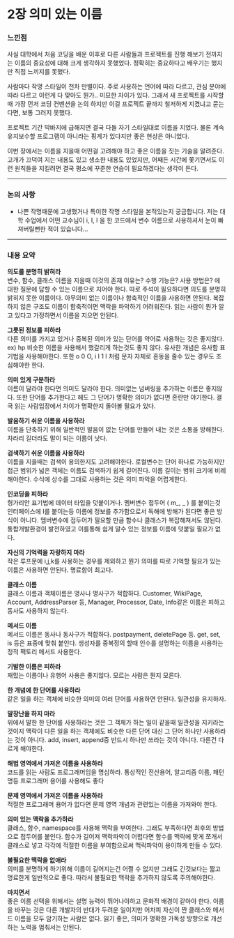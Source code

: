 # 2장 의미 있는 이름

### 느낀점


사실 대학에서 처음 코딩을 배운 이후로 다른 사람들과 프로젝트를 진행 해보기 전까지는 이름의 중요성에 대해 크게 생각하지 못했었다. 정확히는 중요하다고 배우기는 했지만 직접 느끼지를 못했다.

사람마다 작명 스타일이 천차 만별이다. 주로 사용하는 언어에 따라 다르고, 관심 분야에 따라 다르고 이런게 다 맞아도 뭔가.. 미묘한 차이가 있다. 그래서 새 프로젝트를 시작할때 가장 먼저 코딩 컨벤션을 논의 하지만 이걸 프로젝트 끝까지 철저하게 지켰냐고 묻는다면, 보통 그러지 못했다.

프로젝트 기간 막바지에 급해지면 결국 다들 자기 스타일대로 이름을 지었다. 물론 계속 유지보수할 프로그램이 아니라는 핑계가 있다지만 좋은 현상은 아니었다. 

이번 장에서는 이름을 지을때 어떤걸 고려해야 하고 좋은 이름을 짓는 기술을 알려준다. 고개가 끄덕여 지는 내용도 있고 생소한 내용도 있었지만, 어째든 시간에 쫓기면서도 이런 원칙들을 지킬려면 결국 평소에 꾸준한 연습이 필요하겠다는 생각이 든다.

---
### **논의 사항**


- 나쁜 작명때문에 고생했거나 특이한 작명 스타일을 본적있는지 궁금합니다.
저는 대학 수업에서 어떤 교수님이 i, I, l 을 한 코드에서 변수 이름으로 사용하셔서 눈이 빠져버릴뻔한 적이 있습니다…

---
### 내용 요약


**의도를 분명히 밝혀라**  
변수, 함수, 클래스 이름을 지을때 이것의 존재 이유는? 수행 기능은? 사용 방법은? 에 대한 질문에 답할 수 있는 이름으로 지어야 한다. 
따로 주석이 필요하다면 의도를 분명히 밝히지 못한 이름이다.
아무의미 없는 이름이나 함축적인 이름을 사용하면 안된다. 복잡하지 않은 구조도 이름이 함축적이면 맥락을 파악하기 어려워진다. 
읽는 사람이 뭔가 알고 있다고 가정하면서 이름을 지으면 안된다.

**그릇된 정보를 피하라**  
다른 의미를 가지고 있거나 중복된 의미가 있는 단어를 약어로 사용하는 것은 좋지않다. ex) hp
비슷한 이름을 사용해서 했갈리게 하는것도 좋지 않다. 유사한 개념은 유사함 표기법을 사용해야한다. 또한 o 0 O, i I 1 l 처럼 문자 자체로 혼동을 줄수 있는 경우도 조심해야한 한다.  

**의미 있게 구분하라**  
이름이 달라야 한다면 의미도 달라야 한다. 의미없는 넘버링을 추가하는 이름은 좋지않다. 또한 단어를 추가한다고 해도 그 단어가 명확한 의미가 없다면 혼란만 야기한다. 결국 읽는 사람입장에서 차이가 명확한지 돌아볼 필요가 있다.

**발음하기 쉬운 이름을 사용하라**  
이름을 단축하기 위해 일반적인 발음이 없는 단어를 만들어 내는 것은 소통을 방해한다. 차라리 길더라도 말이 되는 이름이 낫다.

**검색하기 쉬운 이름을 사용하라**  
이름을 지을때는 검색이 용의한지도 고려해야한다. 로컬변수는 단어 하나로 가능하지만 접근 범위가 넓은 객체는 이름도 검색하기 쉽게 길어진다. 이름 길이는 범위 크기에 비례해야한다. 수식에 상수를 그대로 사용하는 것은 의미 파악을 어렵게한다.

**인코딩을 피하라**  
헝가리안 표기법에 데이터 타입을 덧붙이거나. 멤버변수 접두어 ( m_, _ ) 를 붙이는것 인터페이스에 I를 붙이는등 이름에 정보를 추가함으로서 독해에 방해가 된다면 좋은 방식이 아니다. 멤버변수에 접두어가 필요할 만큼 함수나 클래스가 복잡해져서도 않된다. 통합개발환경이 발전하였고 이를통해 쉽게 알수 있는 정보를 이름에 덧붙일 필요가 없다.

**자신의 기억력을 자랑하지 마라**  
작은 루프문에 i,j,k를 사용하는 경우를 제외하고 뭔가 의미를 따로 기억할 필요가 있는 이름은 사용하면 안된다. 명료함이 최고다.

**클래스 이름**  
클래스 이름과 객체이름은 명사나 명사구가 적합하다. Customer, WikiPage, Account, AddressParser 등, Manager, Processor, Date, Info같은 이름은 피하고 동사도 사용하지 않는다.

**메서드 이름**  
메서드 이름은 동사나 동사구가 적합하다. postpayment, deletePage 등. get, set, is 등은 표중에 맞춰 붙인다. 생성자를 중복정의 할때 인수를 설명하는 이름을 사용하는 정적 팩토리 메서드 사용한다. 

**기발한 이름은 피하라**  
재밌는 이름이나 유행어 사용은 좋지않다. 모르는 사람은 뭔지 모른다.

**한 개념에 한 단어를 사용하라**  
같은 일을 하는 객체에 비슷한 의미의 여러 단어를 사용하면 안된다. 일관성을 유지하자.

**말장난을 하지 마라**  
위에서 말한 한 단어를 사용하라는 것은 그 객체가 하는 일이 같을때 일관성을 지키라는 것이지 맥락이 다른 일을 하는 객체에도 비슷한 다른 단어 대신 그 단어 하나만 사용하라는 것이 아니다.
add, insert, append중 반드시 하나만 쓰라는 것이 아니다. 다른건 다르게 해야한다.

**해법 영역에서 가져온 이름을 사용하라**  
코드를 읽는 사람도 프로그래머임을 명심하라. 통상적인 전산용어, 알고리즘 이름, 패턴명등 프로그래머 용어를 사용해도 좋다

**문제 영역에서 가져온 이름을 사용하라**   
적절한 프로그래머 용어가 없다면 문제 영역 개념과 관련있는 이름을 가져와야 한다.

**의미 있는 맥락을 추가하라**  
클래스, 함수, namespace를 사용해 맥락을 부여한다. 그래도 부족하다면 최후의 방법으로 접두어를 붙인다. 함수가 길어져 맥락파악이 어렵다면 함수를 맥락에 맞게 쪼개서 클래스로 넣고 각각에 적절한 이름을 부여함으로써 맥락파악이 용이하게 만들 수 있다.

**불필요한 맥락을 없애라**  
의미를 분명하게 하기위해 이름이 길어지는건 어쩔 수 없지만 그래도 긴것보다는 짧고 명료한게 일반적으로 좋다. 따라서 불필요한 맥락을 추가하지 않도록 주의해야한다. 

**마치면서**  
좋은 이름 선택을 위해서는 설명 능력이 뛰어나야하고 문화적 배경이 같아야 한다. 이름을 바꾸는 것은 다른 개발자의 반대가 두려운 일이지만 어차피 자신이 짠 클래스와 메서드 이름을 모두 암기하는 사람은 없다. 읽기 좋은, 의미가 명확한 가독성 방향으로 개선 하는 노력을 멈춰서는 안된다.
